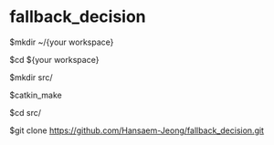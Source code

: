 # fallback_decision

$mkdir ~/{your workspace}

$cd ${your workspace}

$mkdir src/

$catkin_make

$cd src/

$git clone https://github.com/Hansaem-Jeong/fallback_decision.git


